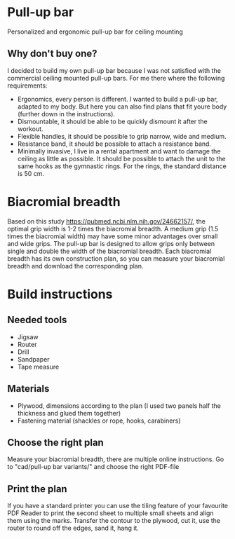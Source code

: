 # Pull-up bar
Personalized and ergonomic pull-up bar for ceiling mounting

## Why don't buy one?
I decided to build my own pull-up bar because I was not satisfied with the commercial ceiling mounted pull-up bars. For me there where the following requirements:
- Ergonomics, every person is different. I wanted to build a pull-up bar, adapted to my body. But here you can also find plans that fit youre body (further down in the instructions).
- Dismountable, it should be able to be quickly dismount it after the workout.
- Flexible handles, it should be possible to grip narrow, wide and medium.
- Resistance band, it should be possible to attach a resistance band.
- Minimally invasive, I live in a rental apartment and want to damage the ceiling as little as possible. It should be possible to attach the unit to the same hooks as the gymnastic rings. For the rings, the standard distance is 50 cm.

# Biacromial breadth
Based on this study https://pubmed.ncbi.nlm.nih.gov/24662157/, the optimal grip width is 1-2 times the biacromial breadth. A medium grip (1.5 times the biacromial width) may have some minor advantages over small and wide grips. The pull-up bar is designed to allow grips only between single and double the width of the biacromial breadth. Each biacromial breadth has its own construction plan, so you can measure your biacromial breadth and download the corresponding plan.

# Build instructions
## Needed tools
- Jigsaw
- Router
- Drill
- Sandpaper
- Tape measure

## Materials
- Plywood, dimensions according to the plan (I used two panels half the thickness and glued them together)
- Fastening material (shackles or rope, hooks, carabiners)

## Choose the right plan
Measure your biacromial breadth, there are multiple online instructions.
Go to "cad/pull-up bar variants/" and choose the right PDF-file

## Print the plan
If you have a standard printer you can use the tiling feature of your favourite PDF Reader to print the second sheet to multiple small sheets and align them using the marks.
Transfer the contour to the plywood, cut it, use the router to round off the edges, sand it, hang it.

